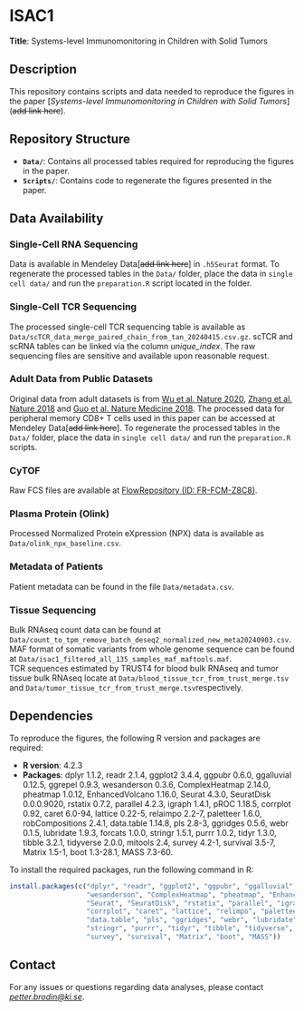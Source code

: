 # ISAC1
**Title**: Systems-level Immunomonitoring in Children with Solid Tumors

## Description
This repository contains scripts and data needed to reproduce the figures in the paper [*Systems-level Immunomonitoring in Children with Solid Tumors*](~~add link here~~).

## Repository Structure
- **`Data/`**: Contains all processed tables required for reproducing the figures in the paper.
- **`Scripts/`**: Contains code to regenerate the figures presented in the paper.

## Data Availability

### Single-Cell RNA Sequencing
Data is available in Mendeley Data[~~add link here~~] in `.h5Seurat` format. To regenerate the processed tables in the `Data/` folder, place the data in `single cell data/` and run the `preparation.R` script located in the folder.

### Single-Cell TCR Sequencing
The processed single-cell TCR sequencing table is available as `Data/scTCR_data_merge_paired_chain_from_tan_20240415.csv.gz`. scTCR and scRNA tables can be linked via the column *unique_index*. The raw sequencing files are sensitive and available upon reasonable request.

### Adult Data from Public Datasets
Original data from adult datasets is from [Wu et al. Nature 2020](https://www.nature.com/articles/s41586-020-2056-8), [Zhang et al. Nature 2018](https://www.nature.com/articles/s41586-018-0694-x) and [Guo et al. Nature Medicine 2018](https://www.nature.com/articles/s41591-018-0045-3). The processed data for peripheral memory CD8+ T cells used in this paper can be accessed at Mendeley Data[~~add link here~~]. To regenerate the processed tables in the `Data/` folder, place the data in `single cell data/` and run the `preparation.R` scripts.

### CyTOF
Raw FCS files are available at [FlowRepository (ID: FR-FCM-Z8C8)](http://flowrepository.org/id/FR-FCM-Z8C8).

### Plasma Protein (Olink)
Processed Normalized Protein eXpression (NPX) data is available as `Data/olink_npx_baseline.csv`.

### Metadata of Patients
Patient metadata can be found in the file `Data/metadata.csv`.

### Tissue Sequencing
Bulk RNAseq count data can be found at `Data/count_to_tpm_remove_batch_deseq2_normalized_new_meta20240903.csv`.  
MAF format of somatic variants from whole genome sequence can be found at `Data/isac1_filtered_all_135_samples_maf_maftools.maf`.  
TCR sequences estimated by TRUST4 for blood bulk RNAseq and tumor tissue bulk RNAseq locate at `Data/blood_tissue_tcr_from_trust_merge.tsv` and `Data/tumor_tissue_tcr_from_trust_merge.tsv`respectively.  

## Dependencies
To reproduce the figures, the following R version and packages are required:

- **R version**: 4.2.3
- **Packages**: dplyr 1.1.2, readr 2.1.4, ggplot2 3.4.4, ggpubr 0.6.0, ggalluvial 0.12.5, ggrepel 0.9.3, wesanderson 0.3.6, ComplexHeatmap 2.14.0, pheatmap 1.0.12, EnhancedVolcano 1.16.0, Seurat 4.3.0, SeuratDisk 0.0.0.9020, rstatix 0.7.2, parallel 4.2.3, igraph 1.4.1, pROC 1.18.5, corrplot 0.92, caret 6.0-94, lattice 0.22-5, relaimpo 2.2-7, paletteer 1.6.0, robCompositions 2.4.1, data.table 1.14.8, pls 2.8-3, ggridges 0.5.6, webr 0.1.5, lubridate 1.9.3, forcats 1.0.0, stringr 1.5.1, purrr 1.0.2, tidyr 1.3.0, tibble 3.2.1, tidyverse 2.0.0, mitools 2.4, survey 4.2-1, survival 3.5-7, Matrix 1.5-1, boot 1.3-28.1, MASS 7.3-60.

To install the required packages, run the following command in R:

```r
install.packages(c("dplyr", "readr", "ggplot2", "ggpubr", "ggalluvial", "ggrepel", 
                   "wesanderson", "ComplexHeatmap", "pheatmap", "EnhancedVolcano", 
                   "Seurat", "SeuratDisk", "rstatix", "parallel", "igraph", "pROC",
                   "corrplot", "caret", "lattice", "relimpo", "paletteer", "robCompositions",
                   "data.table", "pls", "ggridges", "webr", "lubridate", "forcats", 
                   "stringr", "purrr", "tidyr", "tibble", "tidyverse", "mitools", 
                   "survey", "survival", "Matrix", "boot", "MASS"))
```

## Contact
For any issues or questions regarding data analyses, please contact *petter.brodin@ki.se*.
